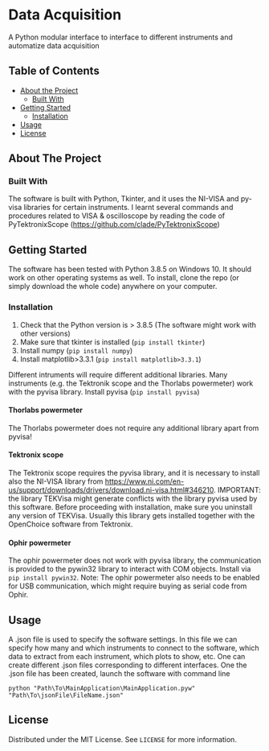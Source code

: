 # Data Acquisition
A Python modular interface to interface to different instruments and automatize data acquisition


<!-- TABLE OF CONTENTS -->
## Table of Contents

* [About the Project](#about-the-project)
  * [Built With](#built-with)
* [Getting Started](#getting-started)
  * [Installation](#installation)
* [Usage](#usage)
* [License](#license)


<!-- ABOUT THE PROJECT -->
## About The Project




### Built With
The software is built with Python, Tkinter, and it uses the NI-VISA and py-visa libraries for certain instruments. I learnt several commands and procedures related to VISA & oscilloscope by reading the code of PyTektronixScope (https://github.com/clade/PyTektronixScope)

<!-- GETTING STARTED -->
## Getting Started

The software has been tested with Python 3.8.5 on Windows 10. It should work on other operating systems as well. To install, clone the repo (or simply download the whole code) anywhere on your computer.



### Installation

1. Check that the Python version is > 3.8.5 (The software might work with other versions)
2. Make sure that tkinter is installed (```pip install tkinter```)
3. Install numpy (```pip install numpy```)
4. Install matplotlib>3.3.1 (```pip install matplotlib>3.3.1```)

Different intruments will require different additional libraries. Many instruments (e.g. the Tektronik scope and the Thorlabs powermeter) work with the pyvisa library. Install pyvisa (```pip install pyvisa```)

#### Thorlabs powermeter
The Thorlabs powermeter does not require any additional library apart from pyvisa!

#### Tektronix scope
The Tektronix scope requires the pyvisa library, and it is necessary to install also the NI-VISA library from https://www.ni.com/en-us/support/downloads/drivers/download.ni-visa.html#346210. 
IMPORTANT: the library TEKVisa might generate conflicts with the library pyvisa used by this software. Before proceeding with installation, make sure you uninstall any version of TEKVisa. Usually this library gets installed together with the OpenChoice software from Tektronix.

#### Ophir powermeter
The ophir powermeter does not work with pyvisa library, the communication is provided to the pywin32 library to interact with COM objects.
Install via ``` pip install pywin32 ```.
Note: The ophir powermeter also needs to be enabled for USB communication, which might require buying as serial code from Ophir.


<!-- USAGE EXAMPLES -->
## Usage
A .json file is used to specify the software settings. In this file we can specify how many and which instruments to connect to the software, which data to extract from each instrument, which plots to show, etc. One can create different .json files corresponding to different interfaces.
One the .json file has been created, launch the software with command line
```
python "Path\To\MainApplication\MainApplication.pyw" "Path\To\jsonFile\FileName.json"
```


<!-- LICENSE -->
## License

Distributed under the MIT License. See `LICENSE` for more information.


